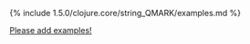 {% include 1.5.0/clojure.core/string_QMARK/examples.md %}

[Please add examples!](https://github.com/arrdem/grimoire/edit/master/_includes/1.6.0/clojure.core/string_QMARK/examples.md)
